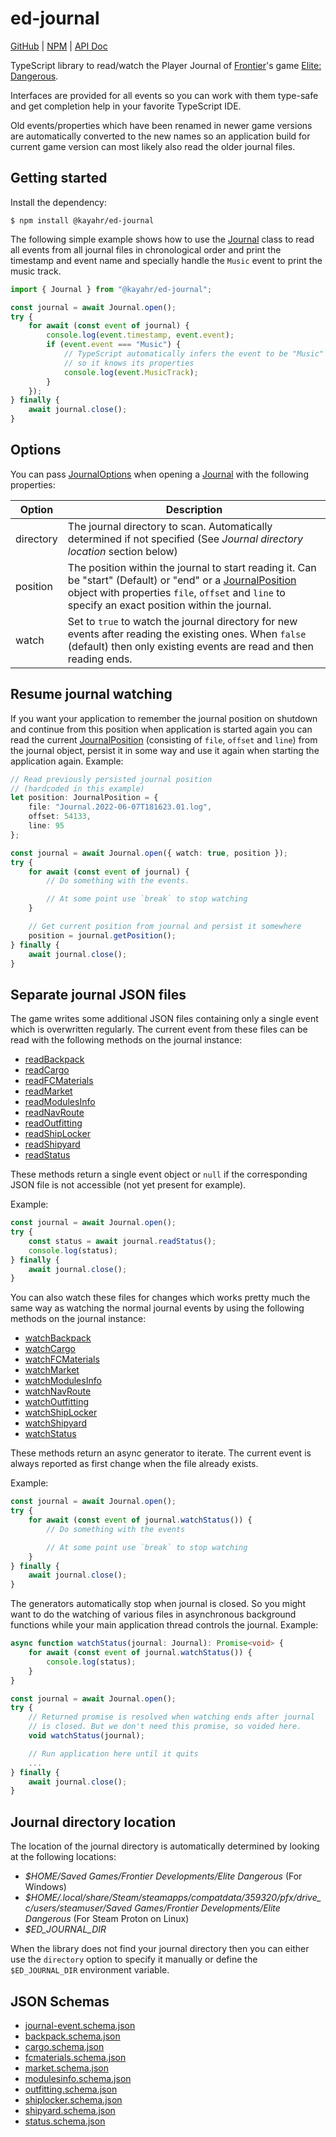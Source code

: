 ed-journal
==========

[GitHub] | [NPM] | [API Doc]

TypeScript library to read/watch the Player Journal of [Frontier]'s game [Elite: Dangerous].

Interfaces are provided for all events so you can work with them type-safe and get completion help in your favorite TypeScript IDE.

Old events/properties which have been renamed in newer game versions are automatically converted to the new names so an application build for current game version can most likely also read the older journal files.

Getting started
---------------

Install the dependency:

```shell
$ npm install @kayahr/ed-journal
```

The following simple example shows how to use the [Journal] class to read all events from all journal files in chronological order and print the timestamp and event name and specially handle the `Music` event to print the music track.

```typescript
import { Journal } from "@kayahr/ed-journal";

const journal = await Journal.open();
try {
    for await (const event of journal) {
        console.log(event.timestamp, event.event);
        if (event.event === "Music") {
            // TypeScript automatically infers the event to be "Music"
            // so it knows its properties
            console.log(event.MusicTrack);
        }
    });
} finally {
    await journal.close();
}
```

Options
-------

You can pass [JournalOptions] when opening a [Journal] with the following properties:

| Option      | Description
| ----------- | -------------------------------------------------------------------------------------------------------
| directory   | The journal directory to scan. Automatically determined if not specified (See *Journal directory location* section below)
| position    | The position within the journal to start reading it. Can be "start" (Default) or "end" or a [JournalPosition] object with properties `file`, `offset` and `line` to specify an exact position within the journal.
| watch       | Set to `true` to watch the journal directory for new events after reading the existing ones. When `false` (default) then only existing events are read and then reading ends.


Resume journal watching
-----------------------

If you want your application to remember the journal position on shutdown and continue from this position when application is started again you can read the current [JournalPosition] (consisting of `file`, `offset` and `line`) from the journal object, persist it in some way and use it again when starting the application again. Example:

```typescript
// Read previously persisted journal position
// (hardcoded in this example)
let position: JournalPosition = {
    file: "Journal.2022-06-07T181623.01.log",
    offset: 54133,
    line: 95
};

const journal = await Journal.open({ watch: true, position });
try {
    for await (const event of journal) {
        // Do something with the events.

        // At some point use `break` to stop watching
    }

    // Get current position from journal and persist it somewhere
    position = journal.getPosition();
} finally {
    await journal.close();
}
```

Separate journal JSON files
---------------------------

The game writes some additional JSON files containing only a single event which is overwritten regularly. The current event from these files can be read with the following methods on the journal instance:

* [readBackpack]
* [readCargo]
* [readFCMaterials]
* [readMarket]
* [readModulesInfo]
* [readNavRoute]
* [readOutfitting]
* [readShipLocker]
* [readShipyard]
* [readStatus]

These methods return a single event object or `null` if the corresponding JSON file is not accessible (not yet present for example).

Example:

```typescript
const journal = await Journal.open();
try {
    const status = await journal.readStatus();
    console.log(status);
} finally {
    await journal.close();
}
```

You can also watch these files for changes which works pretty much the same way as watching the normal journal events by using the following methods on the journal instance:

* [watchBackpack]
* [watchCargo]
* [watchFCMaterials]
* [watchMarket]
* [watchModulesInfo]
* [watchNavRoute]
* [watchOutfitting]
* [watchShipLocker]
* [watchShipyard]
* [watchStatus]

These methods return an async generator to iterate. The current event is always reported as first change when the file already exists.

Example:

```typescript
const journal = await Journal.open();
try {
    for await (const event of journal.watchStatus()) {
        // Do something with the events

        // At some point use `break` to stop watching
    }
} finally {
    await journal.close();
}
```

The generators automatically stop when journal is closed. So you might want to do the watching of various files in asynchronous background functions while your main application thread controls the journal. Example:

```typescript
async function watchStatus(journal: Journal): Promise<void> {
    for await (const event of journal.watchStatus()) {
        console.log(status);
    }
}

const journal = await Journal.open();
try {
    // Returned promise is resolved when watching ends after journal
    // is closed. But we don't need this promise, so voided here.
    void watchStatus(journal);

    // Run application here until it quits
    ...
} finally {
    await journal.close();
}
```

Journal directory location
--------------------------

The location of the journal directory is automatically determined by looking at the following locations:

* *$HOME/Saved Games/Frontier Developments/Elite Dangerous* (For Windows)
* *$HOME/.local/share/Steam/steamapps/compatdata/359320/pfx/drive_c/users/steamuser/Saved Games/Frontier Developments/Elite Dangerous* (For Steam Proton on Linux)
* *$ED_JOURNAL_DIR*

When the library does not find your journal directory then you can either use the `directory` option to specify it manually or define the `$ED_JOURNAL_DIR` environment variable.

JSON Schemas
------------

* [journal-event.schema.json](https://kayahr.github.io/ed-journal/schemas/journal-event.schema.json)
* [backpack.schema.json](https://kayahr.github.io/ed-journal/schemas/backpack.schema.json)
* [cargo.schema.json](https://kayahr.github.io/ed-journal/schemas/cargo.schema.json)
* [fcmaterials.schema.json](https://kayahr.github.io/ed-journal/schemas/fcmaterials.schema.json)
* [market.schema.json](https://kayahr.github.io/ed-journal/schemas/market.schema.json)
* [modulesinfo.schema.json](https://kayahr.github.io/ed-journal/schemas/modulesinfo.schema.json)
* [outfitting.schema.json](https://kayahr.github.io/ed-journal/schemas/outfitting.schema.json)
* [shiplocker.schema.json](https://kayahr.github.io/ed-journal/schemas/shiplocker.schema.json)
* [shipyard.schema.json](https://kayahr.github.io/ed-journal/schemas/shipyard.schema.json)
* [status.schema.json](https://kayahr.github.io/ed-journal/schemas/status.schema.json)

[Frontier]: https://www.frontier.co.uk/
[Elite: Dangerous]: https://www.elitedangerous.com/
[API Doc]: https://kayahr.github.io/ed-journal/
[GitHub]: https://github.com/kayahr/ed-journal
[NPM]: https://www.npmjs.com/package/@kayahr/ed-journal
[Journal]: https://kayahr.github.io/ed-journal/classes/Journal.html
[JournalOptions]: https://kayahr.github.io/ed-journal/interfaces/JournalOptions.html
[JournalPosition]: https://kayahr.github.io/ed-journal/interfaces/JournalPosition.html
[readBackpack]: https://kayahr.github.io/ed-journal/classes/Journal.html#readBackpack
[watchBackpack]: https://kayahr.github.io/ed-journal/classes/Journal.html#watchBackpack
[readCargo]: https://kayahr.github.io/ed-journal/classes/Journal.html#readCargo
[watchCargo]: https://kayahr.github.io/ed-journal/classes/Journal.html#watchCargo
[readFCMaterials]: https://kayahr.github.io/ed-journal/classes/Journal.html#readFCMaterials
[watchFCMaterials]: https://kayahr.github.io/ed-journal/classes/Journal.html#watchFCMaterials
[readMarket]: https://kayahr.github.io/ed-journal/classes/Journal.html#readMarket
[watchMarket]: https://kayahr.github.io/ed-journal/classes/Journal.html#watchMarket
[readModulesInfo]: https://kayahr.github.io/ed-journal/classes/Journal.html#readModulesInfo
[watchModulesInfo]: https://kayahr.github.io/ed-journal/classes/Journal.html#watchModulesInfo
[readNavRoute]: https://kayahr.github.io/ed-journal/classes/Journal.html#readNavRoute
[watchNavRoute]: https://kayahr.github.io/ed-journal/classes/Journal.html#watchNavRoute
[readOutfitting]: https://kayahr.github.io/ed-journal/classes/Journal.html#readOutfitting
[watchOutfitting]: https://kayahr.github.io/ed-journal/classes/Journal.html#watchOutfitting
[readShipLocker]: https://kayahr.github.io/ed-journal/classes/Journal.html#readShipLocker
[watchShipLocker]: https://kayahr.github.io/ed-journal/classes/Journal.html#watchShipLocker
[readShipyard]: https://kayahr.github.io/ed-journal/classes/Journal.html#readShipyard
[watchShipyard]: https://kayahr.github.io/ed-journal/classes/Journal.html#watchShipyard
[readStatus]: https://kayahr.github.io/ed-journal/classes/Journal.html#readStatus
[watchStatus]: https://kayahr.github.io/ed-journal/classes/Journal.html#watchStatus
